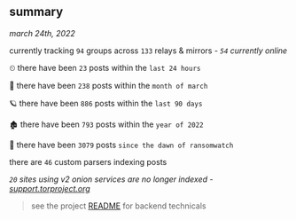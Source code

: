 
## summary
_march 24th, 2022_

currently tracking `94` groups across `133` relays & mirrors - _`54` currently online_

⏲ there have been `23` posts within the `last 24 hours`

🦈 there have been `238` posts within the `month of march`

🪐 there have been `886` posts within the `last 90 days`

🏚 there have been `793` posts within the `year of 2022`

🦕 there have been `3079` posts `since the dawn of ransomwatch`

there are `46` custom parsers indexing posts

_`20` sites using v2 onion services are no longer indexed - [support.torproject.org](https://support.torproject.org/onionservices/v2-deprecation/)_

> see the project [README](https://github.com/thetanz/ransomwatch#ransomwatch--) for backend technicals
